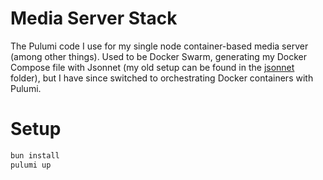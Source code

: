 # Media Server Stack

The Pulumi code I use for my single node container-based media server (among other things). Used to be Docker Swarm, generating my Docker Compose file with Jsonnet (my old setup can be found in the [jsonnet](./.old/jsonnet) folder), but I have since switched to orchestrating Docker containers with Pulumi.

# Setup

```bash
bun install
pulumi up
```
